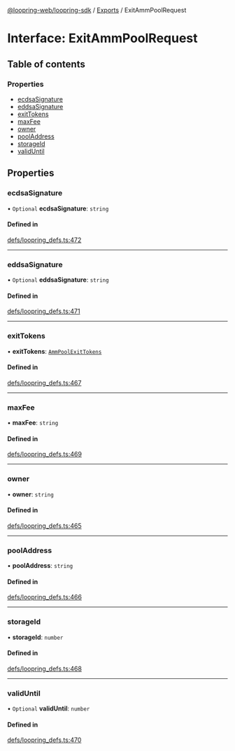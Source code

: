 [@loopring-web/loopring-sdk](../README.md) / [Exports](../modules.md) / ExitAmmPoolRequest

# Interface: ExitAmmPoolRequest

## Table of contents

### Properties

- [ecdsaSignature](ExitAmmPoolRequest.md#ecdsasignature)
- [eddsaSignature](ExitAmmPoolRequest.md#eddsasignature)
- [exitTokens](ExitAmmPoolRequest.md#exittokens)
- [maxFee](ExitAmmPoolRequest.md#maxfee)
- [owner](ExitAmmPoolRequest.md#owner)
- [poolAddress](ExitAmmPoolRequest.md#pooladdress)
- [storageId](ExitAmmPoolRequest.md#storageid)
- [validUntil](ExitAmmPoolRequest.md#validuntil)

## Properties

### ecdsaSignature

• `Optional` **ecdsaSignature**: `string`

#### Defined in

[defs/loopring_defs.ts:472](https://github.com/Loopring/loopring_sdk/blob/02976c9/src/defs/loopring_defs.ts#L472)

___

### eddsaSignature

• `Optional` **eddsaSignature**: `string`

#### Defined in

[defs/loopring_defs.ts:471](https://github.com/Loopring/loopring_sdk/blob/02976c9/src/defs/loopring_defs.ts#L471)

___

### exitTokens

• **exitTokens**: [`AmmPoolExitTokens`](AmmPoolExitTokens.md)

#### Defined in

[defs/loopring_defs.ts:467](https://github.com/Loopring/loopring_sdk/blob/02976c9/src/defs/loopring_defs.ts#L467)

___

### maxFee

• **maxFee**: `string`

#### Defined in

[defs/loopring_defs.ts:469](https://github.com/Loopring/loopring_sdk/blob/02976c9/src/defs/loopring_defs.ts#L469)

___

### owner

• **owner**: `string`

#### Defined in

[defs/loopring_defs.ts:465](https://github.com/Loopring/loopring_sdk/blob/02976c9/src/defs/loopring_defs.ts#L465)

___

### poolAddress

• **poolAddress**: `string`

#### Defined in

[defs/loopring_defs.ts:466](https://github.com/Loopring/loopring_sdk/blob/02976c9/src/defs/loopring_defs.ts#L466)

___

### storageId

• **storageId**: `number`

#### Defined in

[defs/loopring_defs.ts:468](https://github.com/Loopring/loopring_sdk/blob/02976c9/src/defs/loopring_defs.ts#L468)

___

### validUntil

• `Optional` **validUntil**: `number`

#### Defined in

[defs/loopring_defs.ts:470](https://github.com/Loopring/loopring_sdk/blob/02976c9/src/defs/loopring_defs.ts#L470)
